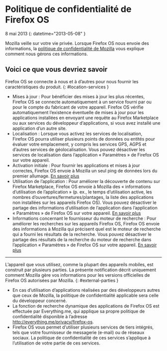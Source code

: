 # Politique de confidentialité de Firefox OS

8 mai 2013
{: datetime="2013-05-08" }

Mozilla veille sur votre vie privée. Lorsque Firefox OS nous envoie des informations, la [politique de confidentialité de Mozilla](https://www.mozilla.org/privacy/) vous explique comment nous gérons ces informations.

## Voici ce que vous devriez savoir

Firefox OS se connecte à nous et à d’autres pour nous fournir les caractéristiques du produit.
{: #location-services }

* Mises à jour : Pour bénéficier des mises à jour les plus récentes, Firefox OS se connecte automatiquement à un service fourni par ou pour le compte du fabricant de votre appareil. Firefox OS vérifie automatiquement l’existence éventuelle de mises à jour pour les applications installées en envoyant une requête au Firefox Marketplace ou aux services du développeur d’applications, si vous avez installé une application d’un autre site.
* Localisation : Lorsque vous activez les services de localisation, Firefox OS pourra utiliser plusieurs points de données ou entités pour évaluer votre emplacement, y compris les services GPS, AGPS et d’autres services de géolocalisation. Vous pouvez désactiver les services de localisation dans l’application « Paramètres » de Firefox OS sur votre appareil.
* Activation initiale : Pour fournir les applications et mises à jour correctes, Firefox OS envoie à Mozilla un seul ping de données lors du premier allumage. [En savoir plus](https://wiki.mozilla.org/FirefoxOS/Metrics)
* Utilisation de l’application : Pour améliorer la découverte de contenu sur Firefox Marketplace, Firefox OS envoie à Mozilla des « informations d’utilisation de l’application » (p. ex., le temps d’utilisation active, les nombres d’ouvertures/fermetures/plantages, la liste des applications non installées sur les appareils Firefox OS). Vous pouvez désactiver le partage des informations d’utilisation de l’application dans l’application « Paramètres » de Firefox OS sur votre appareil. [En savoir plus](https://wiki.mozilla.org/FirefoxOS/Metrics/App_Usage)
* Informations concernant le fournisseur du moteur de recherche : Pour améliorer les recherches sur les appareils Firefox OS, Firefox OS envoie des informations à Mozilla qui précisent quel est le moteur de recherche qui a fourni les résultats de la recherche. Vous pouvez désactiver le partage des résultats de la recherche du moteur de recherche dans l’application « Paramètres » de Firefox OS sur votre appareil. [En savoir plus](https://wiki.mozilla.org/FirefoxOS/Metrics/App_Usage)

---------------------------------------

L’appareil que vous utilisez, comme la plupart des appareils mobiles, est construit par plusieurs parties. La présente notification décrit uniquement comment Mozilla gère vos informations pour les versions officielles de Firefox OS autorisées par Mozilla.
{: #external-parties }

* En cas d’utilisation d’applications réalisées par des développeurs autres que ceux de Mozilla, la politique de confidentialité applicable sera celle du développeur concerné.
* La fonction de recherche dynamique des applications de Firefox OS est effectuée par Everything.me, qui applique sa propre politique de confidentialité disponible à l’adresse <http://everything.me/privacy/firefox-os>.
* Firefox OS vous permet d’utiliser plusieurs services de tiers intégrés, tels que votre fournisseur de messagerie (e-mail) ou de réseaux sociaux. La politique de confidentialité de ces services s’applique à l’utilisation de votre partie de ces services.
